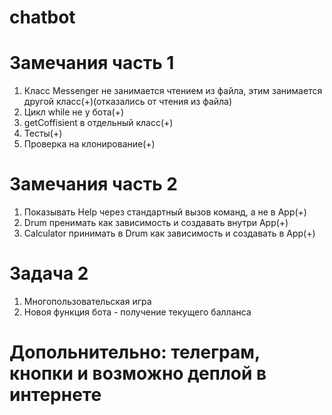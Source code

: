 # chatbot
# Замечания часть 1	
1. Класс Messenger не занимается чтением из файла, этим занимается другой класс(+)(отказались от чтения из файла)	
2. Цикл while не у бота(+)	
3. getCoffisient в отдельный класс(+)	
4. Тесты(+)	
5. Проверка на клонирование(+)	
# Замечания часть 2	
1. Показывать Help через стандартный вызов команд, а не в App(+)	
2. Drum пренимать как зависимость и создавать внутри App(+)	
3. Calculator принимать в Drum как зависимость и создавать в App(+)	
# Задача 2	
1. Многопользовательская игра	
2. Новоя функция бота - получение текущего балланса	
# Допольнительно: телеграм, кнопки и возможно деплой в интернете
